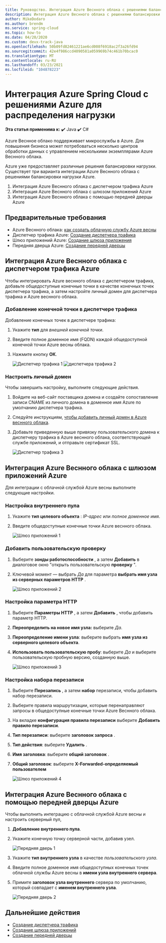 ```yaml
---
title: Руководство. Интеграция Azure Веснного облака с решениями балансировки нагрузки Azure
description: Интеграция Azure Веснного облака с решениями балансировки нагрузки Azure
author: MikeDodaro
ms.author: brendm
ms.service: spring-cloud
ms.topic: how-to
ms.date: 04/20/2020
ms.custom: devx-track-java
ms.openlocfilehash: 50b09fd82461221ae6cd008f6918ac2f3a26fd94
ms.sourcegitcommit: 42e4f986ccd4090581a059969b74c461b70bcac0
ms.translationtype: MT
ms.contentlocale: ru-RU
ms.lasthandoff: 03/23/2021
ms.locfileid: "104878223"
---
```

# <a name="integrate-azure-spring-cloud-with-azure-load-balance-solutions"></a>Интеграция Azure Spring Cloud с решениями Azure для распределения нагрузки

**Эта статья применима к:** ✔️ Java ✔️ C#

Azure Веснное облако поддерживает микрослужбы в Azure.  Для повышения бизнеса может потребоваться несколько центров обработки данных с управлением несколькими экземплярами Azure Веснного облака.

Azure уже предоставляет различные решения балансировки нагрузки. Существует три варианта интеграции Azure Веснного облака с решениями балансировки нагрузки Azure.

1.  Интеграция Azure Веснного облака с диспетчером трафика Azure
2.  Интеграция Azure Веснного облака с шлюзом приложений Azure
3.  Интеграция Azure Веснного облака с помощью передней дверцы Azure

## <a name="prerequisites"></a>Предварительные требования

* Azure Веснного облака: [как создать облачную службу Azure весны](./spring-cloud-quickstart.md)
* Диспетчер трафика Azure: [Создание диспетчера трафика](../traffic-manager/quickstart-create-traffic-manager-profile.md)
* Шлюз приложений Azure: [Создание шлюза приложения](../application-gateway/quick-create-portal.md)
* Передняя дверца Azure: [Создание передней дверцы](../frontdoor/quickstart-create-front-door.md)

## <a name="integrate-azure-spring-cloud-with-azure-traffic-manager"></a>Интеграция Azure Веснного облака с диспетчером трафика Azure

Чтобы интегрировать Azure веснного облака с диспетчером трафика, добавьте общедоступные конечные точки в качестве конечных точек диспетчера трафика, а затем настройте личный домен для диспетчера трафика и Azure веснного облака.

### <a name="add-endpoint-in-traffic-manager"></a>Добавление конечной точки в диспетчере трафика
Добавление конечных точек в диспетчере трафика:
1.  Укажите **тип** для *внешней конечной точки*.
1.  Введите полное доменное имя (FQDN) каждой общедоступной конечной точки Azure весны облака.
1. Нажмите кнопку **ОК**.

    ![Диспетчер трафика 1 ](media/spring-cloud-load-balancers/traffic-manager-1.png) ![ диспетчера трафика 2](media/spring-cloud-load-balancers/traffic-manager-2.png)

### <a name="configure-custom-domain"></a>Настроить личный домен
Чтобы завершить настройку, выполните следующие действия.
1.  Войдите на веб-сайт поставщика домена и создайте сопоставление записи CNAME из личного домена в доменное имя Azure по умолчанию диспетчера трафика.
1.  Следуйте инструкциям, [чтобы добавить личный домен в Azure веснного облака](spring-cloud-tutorial-custom-domain.md).
1. Добавьте приведенную выше привязку пользовательского домена к диспетчеру трафика в Azure веснного облака, соответствующей службе приложений, и отправьте сертификат SSL.

    ![Диспетчер трафика 3](media/spring-cloud-load-balancers/traffic-manager-3.png)

## <a name="integrate-azure-spring-cloud-with-azure-app-gateway"></a>Интеграция Azure Веснного облака с шлюзом приложений Azure

Для интеграции с облачной службой Azure весны выполните следующие настройки.

### <a name="configure-backend-pool"></a>Настройка внутреннего пула
1. Укажите **тип целевого объекта** : *IP-адрес* или *полное доменное имя*.
1. Введите общедоступные конечные точки Azure веснного облака.

    ![Шлюз приложений 1](media/spring-cloud-load-balancers/app-gateway-1.png)

### <a name="add-custom-probe"></a>Добавить пользовательскую проверку
1. Выберите **зонды работоспособности** , а затем **Добавить** в диалоговое окно "открыть пользовательскую **проверку** ". 
1. Ключевой момент — выбрать *Да* для параметра **выбрать имя узла из серверных параметров HTTP** .

    ![Шлюз приложений 2](media/spring-cloud-load-balancers/app-gateway-2.png)

### <a name="configure-http-setting"></a>Настройка параметра HTTP
1.  Выберите **Параметры HTTP** , а затем **Добавить** , чтобы добавить параметр HTTP.
1.  **Переопределить на новое имя узла:** выберите *Да*.
1.  **Переопределение имени узла**: выберите выбрать **имя узла из серверного целевого объекта**.
1.  **Использовать пользовательскую пробу**: выберите *Да* и выберите пользовательскую пробную версию, созданную выше.

    ![Шлюз приложений 3](media/spring-cloud-load-balancers/app-gateway-3.png)

### <a name="configure-rewrite-set"></a>Настройка набора перезаписи
1.  Выберите **Перезапись** , а затем **набор** перезаписи, чтобы добавить набор перезаписи.
1.  Выберите правила маршрутизации, которые перенаправляют запросы в общедоступные конечные точки Azure Веснного облака.
1.  На вкладке **конфигурация правила перезаписи** выберите **Добавить правило перезаписи**.
1.  **Тип перезаписи**: выберите **заголовок запроса** .
1.  **Тип действия**: выберите **Удалить** .
1.  **Имя заголовка**: выберите **общий заголовок** .
1.  **Общий заголовок**: выберите **X-Forwarded-определяемый пользователем**

    ![Шлюз приложений 4](media/spring-cloud-load-balancers/app-gateway-4.png)

## <a name="integrate-azure-spring-cloud-with-azure-front-door"></a>Интеграция Azure Веснного облака с помощью передней дверцы Azure

Чтобы выполнить интеграцию с облачной службой Azure весны и настроить серверный пул, 
1. **Добавление внутреннего пула**.
1. Укажите конечную точку серверной части, добавив узел.

    ![Передняя дверь 1](media/spring-cloud-load-balancers/front-door-1.png)

1.  Укажите **тип внутреннего узла** в качестве *пользовательского узла*.
1.  Введите полное доменное имя общедоступных конечных точек облачной службы Azure весны в **имени узла внутреннего сервера**.
1.  Примите **заголовок узла внутреннего** сервера по умолчанию, который совпадает с **именем внутреннего узла**.

    ![Передняя дверь 2](media/spring-cloud-load-balancers/front-door-2.png)

## <a name="next-steps"></a>Дальнейшие действия
* [Создание диспетчера трафика](../traffic-manager/quickstart-create-traffic-manager-profile.md)
* [Создание шлюза приложений](../application-gateway/quick-create-portal.md)
* [Создание передней дверцы](../frontdoor/quickstart-create-front-door.md)